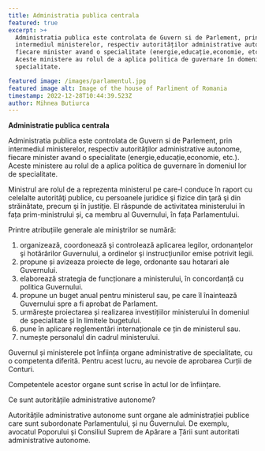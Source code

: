 ```yaml
---
title: Administratia publica centrala
featured: true
excerpt: >+
  Administratia publica este controlata de Guvern si de Parlement, prin
  intermediul ministerelor, respectiv autorităților administrative autonome,
  fiecare minister avand o specialitate (energie,educație,economie, etc.).
  Aceste ministere au rolul de a aplica politica de guvernare în domeniul lor de
  specialitate.

featured image: /images/parlamentul.jpg
featured image alt: Image of the house of Parliment of Romania
timestamp: 2022-12-28T10:44:39.523Z
author: Mihnea Butiurca
---
```

**Administratie publica centrala**



Administratia publica este controlata de Guvern si de Parlement, prin intermediul ministerelor, respectiv autorităților administrative autonome, fiecare minister avand o specialitate (energie,educație,economie, etc.). Aceste ministere au rolul de a aplica politica de guvernare în domeniul lor de specialitate.

Ministrul are rolul de a reprezenta ministerul pe care-l conduce în raport cu celelalte autorităţi publice, cu persoanele juridice şi fizice din ţară şi din străinătate, precum şi în justiţie. El răspunde de activitatea ministerului în fața prim-ministrului și, ca membru al Guvernului, în fața Parlamentului.

Printre atribuțiile generale ale miniștrilor se numără:

1. organizează, coordonează şi controlează aplicarea legilor, ordonanţelor şi hotărârilor Guvernului, a ordinelor şi instrucţiunilor emise potrivit legii.
2. propune și avizeaza proiecte de lege, ordonante sau hotarari ale Guvernului.
3. elaborează strategia de funcționare a ministerului, în concordanță cu politica Guvernului.
4. propune un buget anual pentru ministerul sau, pe care îl înaintează Guvernului spre a fi aprobat de Parlament.
5. urmărește proiectarea și realizarea investițiilor ministerului în domeniul de specialitate și în limitele bugetului.
6. pune în aplicare reglementări internaționale ce țin de ministerul sau.
7. numește personalul din cadrul ministerului.

Guvernul și ministerele pot înființa organe administrative de specialitate, cu o competenta diferită. Pentru acest lucru, au nevoie de aprobarea Curții de Conturi.

Competentele acestor organe sunt scrise în actul lor de înființare.



Ce sunt autoritățile administrative autonome?



Autoritățile administrative autonome sunt organe ale administrației publice care sunt subordonate Parlamentului, și nu Guvernului. De exemplu, avocatul Poporului și Consiliul Suprem de Apărare a Țării sunt autoritati administrative autonome.
